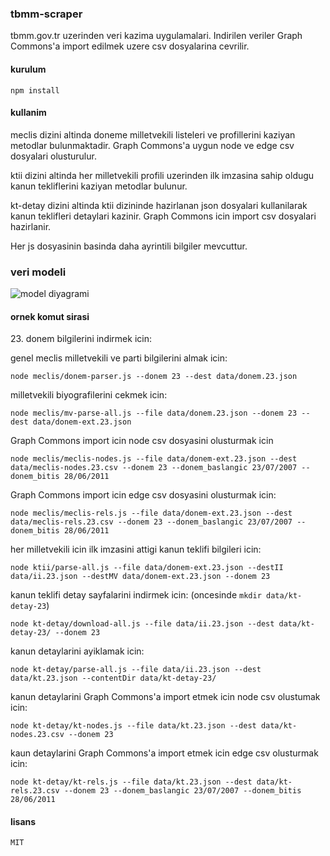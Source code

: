 ### tbmm-scraper

tbmm.gov.tr uzerinden veri kazima uygulamalari. Indirilen veriler Graph Commons'a import edilmek uzere
csv dosyalarina cevrilir.

#### kurulum
`npm install`

#### kullanim
meclis dizini altinda doneme milletvekili listeleri ve profillerini kaziyan metodlar bulunmaktadir. Graph Commons'a uygun node ve edge csv dosyalari olusturulur.

ktii dizini altinda her milletvekili profili uzerinden ilk imzasina sahip oldugu kanun tekliflerini kaziyan metodlar bulunur.

kt-detay dizini altinda ktii dizininde hazirlanan json dosyalari kullanilarak kanun teklifleri detaylari kazinir. Graph Commons icin import csv dosyalari hazirlanir.

Her js dosyasinin basinda daha ayrintili bilgiler mevcuttur.

### veri modeli
![model diyagrami](https://github.com/artsince/tbmm-scraper/blob/master/tbmm_model.png)

#### ornek komut sirasi
23\. donem bilgilerini indirmek icin:

genel meclis milletvekili ve parti bilgilerini almak icin:

```node meclis/donem-parser.js --donem 23 --dest data/donem.23.json```

milletvekili biyografilerini cekmek icin:

```node meclis/mv-parse-all.js --file data/donem.23.json --donem 23 --dest data/donem-ext.23.json```

Graph Commons import icin node csv dosyasini olusturmak icin

```node meclis/meclis-nodes.js --file data/donem-ext.23.json --dest data/meclis-nodes.23.csv --donem 23 --donem_baslangic 23/07/2007 --donem_bitis 28/06/2011```

Graph Commons import icin edge csv dosyasini olusturmak icin:

```node meclis/meclis-rels.js --file data/donem-ext.23.json --dest data/meclis-rels.23.csv --donem 23 --donem_baslangic 23/07/2007 --donem_bitis 28/06/2011```

her milletvekili icin ilk imzasini attigi kanun teklifi bilgileri icin:

```node ktii/parse-all.js --file data/donem-ext.23.json --destII data/ii.23.json --destMV data/donem-ext.23.json --donem 23```

kanun teklifi detay sayfalarini indirmek icin: (oncesinde `mkdir data/kt-detay-23`)

```node kt-detay/download-all.js --file data/ii.23.json --dest data/kt-detay-23/ --donem 23```

kanun detaylarini ayiklamak icin:

```node kt-detay/parse-all.js --file data/ii.23.json --dest data/kt.23.json --contentDir data/kt-detay-23/```

kanun detaylarini Graph Commons'a import etmek icin node csv olustumak icin:

```node kt-detay/kt-nodes.js --file data/kt.23.json --dest data/kt-nodes.23.csv --donem 23```

kaun detaylarini Graph Commons'a import etmek icin edge csv olusturmak icin:

```node kt-detay/kt-rels.js --file data/kt.23.json --dest data/kt-rels.23.csv --donem 23 --donem_baslangic 23/07/2007 --donem_bitis 28/06/2011```



#### lisans
`MIT`
